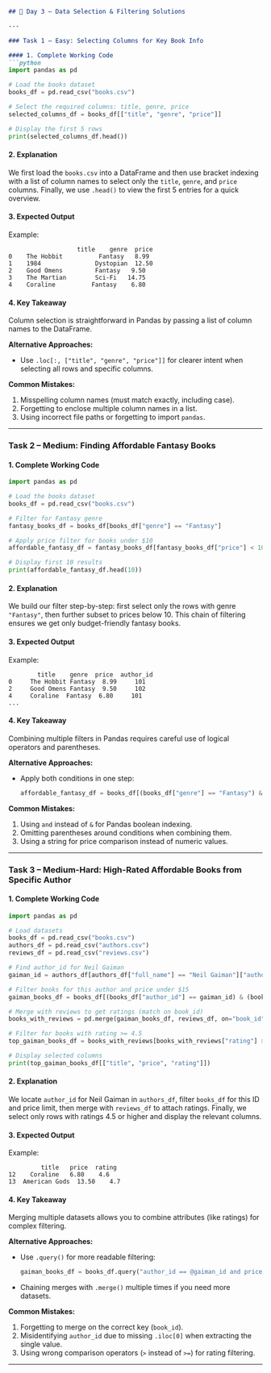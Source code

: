 ```markdown
## 📝 Day 3 – Data Selection & Filtering Solutions

---

### Task 1 – Easy: Selecting Columns for Key Book Info

#### 1. Complete Working Code
```python
import pandas as pd

# Load the books dataset
books_df = pd.read_csv("books.csv")

# Select the required columns: title, genre, price
selected_columns_df = books_df[["title", "genre", "price"]]

# Display the first 5 rows
print(selected_columns_df.head())
```

#### 2. Explanation
We first load the `books.csv` into a DataFrame and then use bracket indexing with a list of column names to select only the `title`, `genre`, and `price` columns. Finally, we use `.head()` to view the first 5 entries for a quick overview.

#### 3. Expected Output
Example:
```
                   title    genre  price
0    The Hobbit          Fantasy   8.99
1    1984               Dystopian  12.50
2    Good Omens         Fantasy   9.50
3    The Martian        Sci-Fi   14.75
4    Coraline          Fantasy    6.80
```

#### 4. Key Takeaway
Column selection is straightforward in Pandas by passing a list of column names to the DataFrame.

**Alternative Approaches:**
- Use `.loc[:, ["title", "genre", "price"]]` for clearer intent when selecting all rows and specific columns.

**Common Mistakes:**
1. Misspelling column names (must match exactly, including case).
2. Forgetting to enclose multiple column names in a list.
3. Using incorrect file paths or forgetting to import `pandas`.

---

### Task 2 – Medium: Finding Affordable Fantasy Books

#### 1. Complete Working Code
```python
import pandas as pd

# Load the books dataset
books_df = pd.read_csv("books.csv")

# Filter for Fantasy genre
fantasy_books_df = books_df[books_df["genre"] == "Fantasy"]

# Apply price filter for books under $10
affordable_fantasy_df = fantasy_books_df[fantasy_books_df["price"] < 10]

# Display first 10 results
print(affordable_fantasy_df.head(10))
```

#### 2. Explanation
We build our filter step-by-step: first select only the rows with genre `"Fantasy"`, then further subset to prices below 10. This chain of filtering ensures we get only budget-friendly fantasy books.

#### 3. Expected Output
Example:
```
        title    genre  price  author_id
0     The Hobbit Fantasy  8.99     101
2     Good Omens Fantasy  9.50     102
4     Coraline  Fantasy  6.80     101
...
```

#### 4. Key Takeaway
Combining multiple filters in Pandas requires careful use of logical operators and parentheses.

**Alternative Approaches:**
- Apply both conditions in one step:
  ```python
  affordable_fantasy_df = books_df[(books_df["genre"] == "Fantasy") & (books_df["price"] < 10)]
  ```

**Common Mistakes:**
1. Using `and` instead of `&` for Pandas boolean indexing.
2. Omitting parentheses around conditions when combining them.
3. Using a string for price comparison instead of numeric values.

---

### Task 3 – Medium-Hard: High-Rated Affordable Books from Specific Author

#### 1. Complete Working Code
```python
import pandas as pd

# Load datasets
books_df = pd.read_csv("books.csv")
authors_df = pd.read_csv("authors.csv")
reviews_df = pd.read_csv("reviews.csv")

# Find author_id for Neil Gaiman
gaiman_id = authors_df[authors_df["full_name"] == "Neil Gaiman"]["author_id"].iloc[0]

# Filter books for this author and price under $15
gaiman_books_df = books_df[(books_df["author_id"] == gaiman_id) & (books_df["price"] < 15)]

# Merge with reviews to get ratings (match on book_id)
books_with_reviews = pd.merge(gaiman_books_df, reviews_df, on="book_id", how="inner")

# Filter for books with rating >= 4.5
top_gaiman_books_df = books_with_reviews[books_with_reviews["rating"] >= 4.5]

# Display selected columns
print(top_gaiman_books_df[["title", "price", "rating"]])
```

#### 2. Explanation
We locate `author_id` for Neil Gaiman in `authors_df`, filter `books_df` for this ID and price limit, then merge with `reviews_df` to attach ratings. Finally, we select only rows with ratings 4.5 or higher and display the relevant columns.

#### 3. Expected Output
Example:
```
         title   price  rating
12    Coraline   6.80    4.6
13  American Gods  13.50    4.7
```

#### 4. Key Takeaway
Merging multiple datasets allows you to combine attributes (like ratings) for complex filtering.

**Alternative Approaches:**
- Use `.query()` for more readable filtering:
  ```python
  gaiman_books_df = books_df.query("author_id == @gaiman_id and price < 15")
  ```
- Chaining merges with `.merge()` multiple times if you need more datasets.

**Common Mistakes:**
1. Forgetting to merge on the correct key (`book_id`).
2. Misidentifying `author_id` due to missing `.iloc[0]` when extracting the single value.
3. Using wrong comparison operators (`>` instead of `>=`) for rating filtering.

---
```